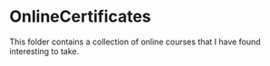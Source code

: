 # OnlineCertificates

This folder contains a collection of online courses that I have found interesting to take.
